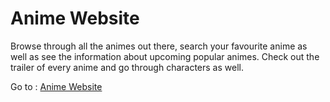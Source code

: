 
# Anime Website

Browse through all the animes out there, search your favourite anime as well as see the information about upcoming popular animes. Check out the trailer of every anime and go through characters as well.

Go to : [Anime Website](https://deluxe-semolina-adefd8.netlify.app/)

